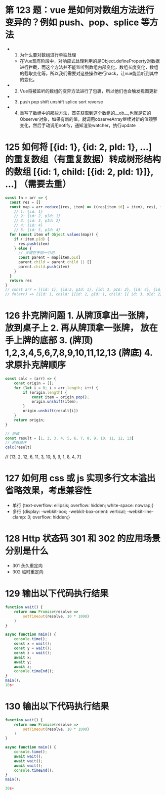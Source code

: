 # 第 123 题：vue 是如何对数组方法进行变异的？例如 push、pop、splice 等方法
- 1. 为什么要对数组进行单独处理
    - 在Vue现有阶段中，对响应式处理利用的是Object.defineProperty对数据进行拦截，而这个方法并不能监听到数组内部变化，数组长度变化，数组的截取变化等，所以我们需要对这些操作进行hack，让vue能监听到其中的变化。
- 2. Vue将被监听的数组的变异方法进行了包裹，所以他们也会触发视图更新
- 3. push pop shift unshift splice sort reverse
- 4. 重写了数组中的那些方法，首先获取到这个数组的__ob__,也就是它的Observer对象，如果有新的值，就调用observeArray继续对新的值观察变化，然后手动调用notify，通知渲染watcher，执行update

# 125 如何将 [{id: 1}, {id: 2, pId: 1}, ...] 的重复数组（有重复数据）转成树形结构的数组 [{id: 1, child: [{id: 2, pId: 1}]}, ...] （需要去重）
```js
const fn = arr => {
  const res = []
  const map = arr.reduce((res, item) => ((res[item.id] = item), res), {})
    // 1: {id: 1}
    // 2: {id: 2, pId: 1}
    // 3: {id: 3, pId: 2}
    // 4: {id: 4}
    // 5: {id: 5, pId: 4}
  for (const item of Object.values(map)) {
    if (!item.pId) {
      res.push(item)
    } else {
      // 关键在于同一引用
      const parent = map[item.pId]
      parent.child = parent.child || []
      parent.child.push(item)
    }
  }
  return res
}
// const arr = [{id: 1}, {id:2, pId: 1}, {id: 3, pId: 2}, {id: 4}, {id:3, pId: 2}, {id: 5, pId: 4}]
// fn(arr) => [{id: 1, child: [{id: 2, pId: 1, child: [{ id: 3, pId: 2}]}]}, {id: 4, child: [{id: 5, pId: 4}]}]
```



# 126 扑克牌问题 1. 从牌顶拿出一张牌， 放到桌子上 2. 再从牌顶拿一张牌， 放在手上牌的底部 3. (牌顶) 1,2,3,4,5,6,7,8,9,10,11,12,13 (牌底) 4. 求原扑克牌顺序
```js
const calc = (arr) => {
    const origin = [];
    for (let i = 0; i < arr.length; i++) {
        if (origin.length) {
            const item = origin.pop();
            origin.unshift(item);
        }
        origin.unshift(result[i])
    }
    return origin;
}

// 测试
const result = [1, 2, 3, 4, 5, 6, 7, 8, 9, 10, 11, 12, 13]
// 原有顺序
calc(result)
```
// [13, 2, 12, 6, 11, 3, 10, 5, 9, 1, 8, 4, 7]
# 127 如何用 css 或 js 实现多行文本溢出省略效果，考虑兼容性
- 单行 {text-overflow: ellipsis; overflow: hidden; white-space: nowrap;}
- 多行 {display: -webkit-box; -webkit-box-orient: vertical; -webkit-line-clamp: 3; overflow: hidden;}
# 128 Http 状态码 301 和 302 的应用场景分别是什么
- 301 永久重定向
- 302 临时重定向

# 129 输出以下代码执行结果
```js
function wait() {
    return new Promise(resolve =>
        setTimeout(resolve, 10 * 1000)
    )
}

async function main() {
    console.time();
    const x = wait();
    const y = wait();
    const z = wait();
    await x;
    await y;
    await z;
    console.timeEnd();
}
main();
10s+
```
# 130 输出以下代码执行结果
```js
function wait() {
    return new Promise(resolve =>
        setTimeout(resolve, 10 * 1000)
    )
}

async function main() {
    console.time();
    await wait();
    await wait();
    await wait();
    console.timeEnd();
}
main();

30s+
```

